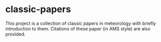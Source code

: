 # classic-papers
This project is a collection of classic papers in meteorology with briefly introduction to them.
Citations of these paper (in AMS style) are also provided.
